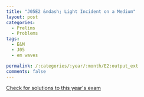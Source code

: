 ```yaml
---
title: "J05E2 &ndash; Light Incident on a Medium"
layout: post
categories:
  - Prelims
  - Problems
tags:
  - E&M
  - J05
  - em waves

permalink: /:categories/:year/:month/E2:output_ext
comments: false
---
```

<object data="2005J2E.pdf" type="application/pdf" width="100%" height="500"></object>
<div class="message"><a href='https://princetonprelim.com/prelim/14/'>Check for solutions to this year's exam</a></div>